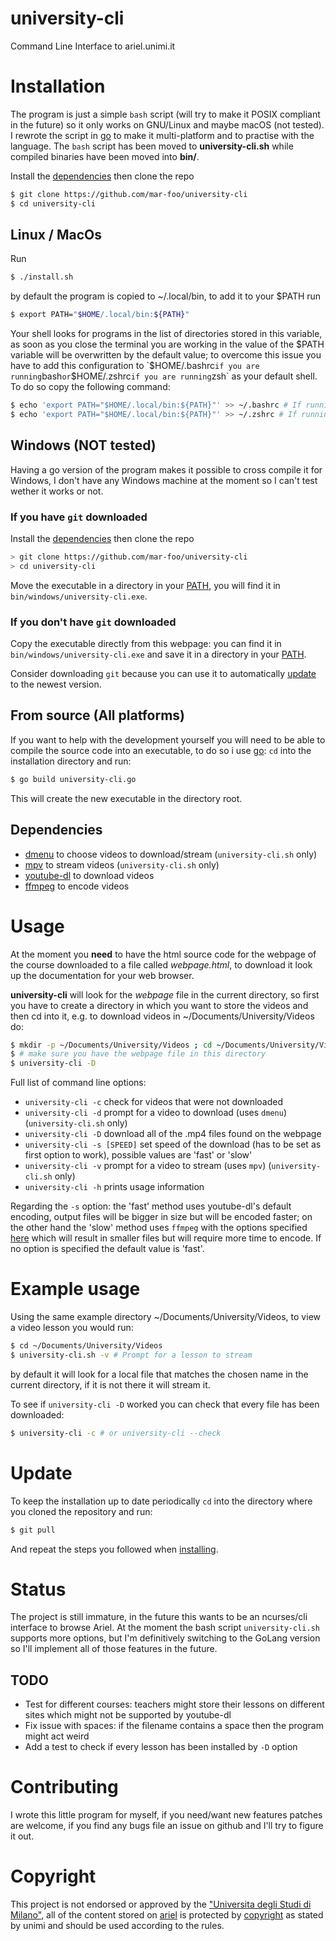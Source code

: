 # university-cli
Command Line Interface to ariel.unimi.it

# Installation
The program is just a simple `bash` script (will try to make it POSIX compliant in the future) so it only works on GNU/Linux and maybe macOS (not tested).
I rewrote the script in [go](https://golang.org) to make it multi-platform and to practise with the language. The `bash` script has been moved to **university-cli.sh** while compiled binaries have been moved into **bin/**.

Install the [dependencies](#dependencies) then clone the repo

~~~ sh
$ git clone https://github.com/mar-foo/university-cli
$ cd university-cli
~~~

## Linux / MacOs
Run

~~~ sh
$ ./install.sh
~~~

by default the program is copied to ~/.local/bin, to add it to your $PATH run

~~~ sh
$ export PATH="$HOME/.local/bin:${PATH}"
~~~

Your shell looks for programs in the list of directories stored in this variable, as soon as you close the terminal you are working in the value of the $PATH variable will be overwritten by the default value; to overcome this issue you have to add this configuration to `$HOME/.bashrc` if you are running `bash` or `$HOME/.zshrc` if you are running `zsh` as your default shell. To do so copy the following command:

~~~ sh
$ echo 'export PATH="$HOME/.local/bin:${PATH}"' >> ~/.bashrc # If running bash
$ echo 'export PATH="$HOME/.local/bin:${PATH}"' >> ~/.zshrc # If running zsh
~~~

## Windows (NOT tested)
Having a go version of the program makes it possible to cross compile it for Windows, I don't have any Windows machine at the moment so I can't test wether it works or not.

### If you have `git` downloaded
Install the [dependencies](#dependencies) then clone the repo

~~~ sh
> git clone https://github.com/mar-foo/university-cli
> cd university-cli
~~~

Move the executable in a directory in your [PATH](https://stackoverflow.com/questions/45072617/default-values-of-path-variables-in-windows-10), you will find it in `bin/windows/university-cli.exe`.
<!-- Alternatively if you have `GNU Make` installed you can simply run:

~~~ sh
> make install
~~~ -->

### If you **don't** have `git` downloaded
Copy the executable directly from this webpage: you can find it in `bin/windows/university-cli.exe` and save it in a directory in your [PATH](https://stackoverflow.com/questions/45072617/default-values-of-path-variables-in-windows-10).

Consider downloading `git` because you can use it to automatically [update](#update) to the newest version.

## From source (All platforms)
If you want to help with the development yourself you will need to be able to compile the source code into an executable, to do so i use [go](https://golang.org): `cd` into the installation directory and run:

~~~ sh
$ go build university-cli.go
~~~

This will create the new executable in the directory root.

## Dependencies
- [dmenu](https://tools.suckless.org/dmenu) to choose videos to download/stream (`university-cli.sh` only)
- [mpv](https://mpv.io) to stream videos (`university-cli.sh` only)
- [youtube-dl](https://youtube-dl.org) to download videos
- [ffmpeg](https://ffmpeg.org) to encode videos

# Usage
At the moment you **need** to have the html source code for the webpage of the course downloaded to a file called *webpage.html*, to download it look up the documentation for your web browser.

**university-cli** will look for the *webpage* file in the current directory, so first you have to create a directory in which you want to store the videos and then cd into it, e.g. to download videos in ~/Documents/University/Videos do:

~~~ sh
$ mkdir -p ~/Documents/University/Videos ; cd ~/Documents/University/Videos # make the directory if it is not there
$ # make sure you have the webpage file in this directory
$ university-cli -D
~~~

Full list of command line options:
- `university-cli -c` check for videos that were not downloaded
- `university-cli -d` prompt for a video to download (uses `dmenu`) (`university-cli.sh` only)
- `university-cli -D` download all of the .mp4 files found on the webpage
- `university-cli -s [SPEED]` set speed of the download (has to be set as first option to work), possible values are 'fast' or 'slow'
- `university-cli -v` prompt for a video to stream (uses `mpv`) (`university-cli.sh` only)
- `university-cli -h` prints usage information

Regarding the `-s` option: the 'fast' method uses youtube-dl's default encoding, output files will be bigger in size but will be encoded faster; on the other hand the 'slow' method uses `ffmpeg` with the options specified [here](https://wiki.studentiunimi.it/guida:scaricare_videolezioni_ariel) which will result in smaller files but will require more time to encode. If no option is specified the default value is 'fast'.

# Example usage
Using the same example directory ~/Documents/University/Videos, to view a video lesson you would run:

~~~ sh
$ cd ~/Documents/University/Videos
$ university-cli.sh -v # Prompt for a lesson to stream
~~~
by default it will look for a local file that matches the chosen name in the current directory, if it is not there it will stream it.

To see if `university-cli -D` worked you can check that every file has been downloaded:

~~~ sh
$ university-cli -c # or university-cli --check
~~~

# Update
To keep the installation up to date periodically `cd` into the directory where you cloned the repository and run:

~~~ sh
$ git pull
~~~

And repeat the steps you followed when [installing](#Installation).

# Status
The project is still immature, in the future this wants to be an ncurses/cli interface to browse Ariel.
At the moment the bash script `university-cli.sh` supports more options, but I'm definitively switching to the GoLang version so I'll implement all of those features in the future.

## TODO
- Test for different courses: teachers might store their lessons on different sites which might not be supported by youtube-dl
- Fix issue with spaces: if the filename contains a space then the program might act weird
- Add a test to check if every lesson has been installed by `-D` option

# Contributing
I wrote this little program for myself, if you need/want new features patches are welcome, if you find any bugs file an issue on github and I'll try to figure it out.

# Copyright
This project is not endorsed or approved by the ["Universita degli Studi di Milano"](https://unimi.it), all of the content stored on [ariel](https://ariel.unimi.it) is protected by [copyright](https://ariel.unimi.it/documenti/copyright) as stated by unimi and should be used according to the rules.
